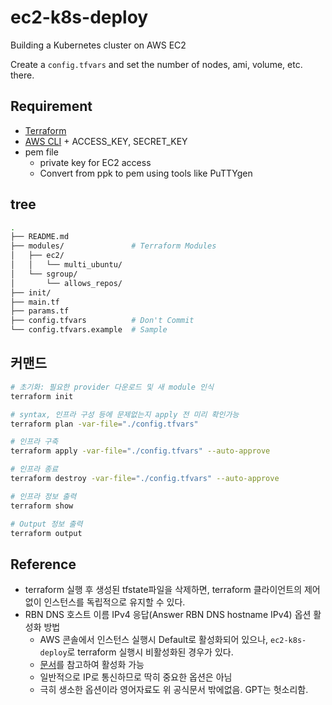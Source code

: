 # ec2-k8s-deploy

Building a Kubernetes cluster on AWS EC2

Create a `config.tfvars` and set the number of nodes, ami, volume, etc. there.

## Requirement

- [Terraform](https://developer.hashicorp.com/terraform/downloads?product_intent=terraform)
- [AWS CLI](https://docs.aws.amazon.com/cli/latest/userguide/getting-started-install.html) + ACCESS_KEY, SECRET_KEY
- pem file
  - private key for EC2 access
  - Convert from ppk to pem using tools like PuTTYgen

## tree

```sh
.
├── README.md
├── modules/               # Terraform Modules
│   ├── ec2/
│   │   └── multi_ubuntu/
│   └── sgroup/
│       └── allows_repos/   
├── init/
├── main.tf
├── params.tf
├── config.tfvars          # Don't Commit
└── config.tfvars.example  # Sample
```

## 커맨드

```sh
# 초기화: 필요한 provider 다운로드 및 새 module 인식
terraform init

# syntax, 인프라 구성 등에 문제없는지 apply 전 미리 확인가능
terraform plan -var-file="./config.tfvars"

# 인프라 구축
terraform apply -var-file="./config.tfvars" --auto-approve

# 인프라 종료
terraform destroy -var-file="./config.tfvars" --auto-approve

# 인프라 정보 출력
terraform show

# Output 정보 출력
terraform output
```

## Reference

- terraform 실행 후 생성된 tfstate파일을 삭제하면, terraform 클라이언트의 제어없이 인스턴스를 독립적으로 유지할 수 있다.
- RBN DNS 호스트 이름 IPv4 응답(Answer RBN DNS hostname IPv4) 옵션 활성화 방법
  - AWS 콘솔에서 인스턴스 실행시 Default로 활성화되어 있으나, `ec2-k8s-deploy`로 terraform 실행시 비활성화된 경우가 있다.
  - [문서](https://docs.aws.amazon.com/AWSEC2/latest/UserGuide/ec2-instance-naming.html)를 참고하여 활성화 가능
  - 일반적으로 IP로 통신하므로 딱히 중요한 옵션은 아님
  - 극히 생소한 옵션이라 영어자료도 위 공식문서 밖에없음. GPT는 헛소리함.
